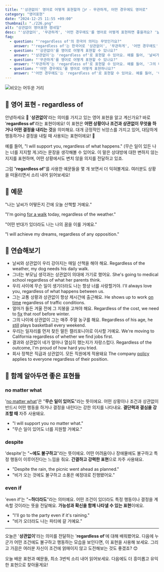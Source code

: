 ```yaml
---
title: "'상관없이' 영어로 어떻게 표현할까 🤷‍♂️ - 무관하게, 어떤 경우에도 영어로"
category: "영어표현"
date: "2024-12-25 11:55 +09:00"
thumbnail: "./226.png"
alt: "상관없이 영어표현 썸네일"
desc: "'상관없이', '무관하게', '어떤 경우에도'를 영어로 어떻게 표현하면 좋을까요? '날씨가 어떻든 상관없이 우리는 소풍을 갈 거야', '그의 나이에 무관하게 그는 정말 성숙해' 등을 영어로 표현하는 법을 배워봅시다. 다양한 예문을 통해서 연습하고 본인의 표현으로 만들어 보세요."
faq:
  - question: "'regardless of'의 한국어 의미는 무엇인가요?"
    answer: "'regardless of'는 한국어로 '상관없이', '무관하게', '어떤 경우에도' 등의 의미를 가지고 있어요."
  - question: "'상관없이'를 영어로 어떻게 표현할 수 있나요?"
    answer: "'상관없이'는 'regardless of'로 표현할 수 있어요. 예를 들어, '날씨가 어떻든 상관없이 우리는 소풍을 갈 거야'는 'We are going on a picnic regardless of the weather'라고 말할 수 있어요."
  - question: "'무관하게'를 영어로 어떻게 표현할 수 있나요?"
    answer: "'무관하게'는 'regardless of'로 표현할 수 있어요. 예를 들어, '그의 나이에 무관하게 그는 정말 성숙해'는 'He is really mature regardless of his age'라고 말할 수 있어요."
  - question: "'어떤 경우에도'를 영어로 어떻게 표현하나요?"
    answer: "'어떤 경우에도'는 'regardless of'로 표현할 수 있어요. 예를 들어, '어떤 경우에도 나는 너를 지지할 거야'는 'I will support you regardless of the circumstances'라고 말할 수 있어요."
---
```


![비오는 어두운 거리](./226-1.jpg)

## 🌟 영어 표현 - regardless of

안녕하세요 👋 '**상관없이**'라는 의미를 가지고 있는 영어 표현을 알고 계신가요? 바로 '**regardless of**'라는 표현이에요! 이 표현은 **어떤 상황이나 조건과 상관없이 무엇을 하거나 어떤 결정을 내리는 것**을 의미해요. 대개 긍정적인 뉘앙스를 가지고 있어, 대담하게 행동하거나 결정을 내릴 때 사용되는 표현이에요! 🚀

예를 들어, "I will support you, regardless of what happens." (무슨 일이 있든 나는 너를 지지할 게.)라는 문장을 생각해볼 수 있어요. 이 말은 상대방에 대한 변하지 않는 지지를 표현하며, 어떤 상황에서도 변치 않을 의지를 전달하고 있죠.

그럼 "**regardless of**"를 사용한 예문들을 몇 개 보면서 더 익혀볼게요. 여러분도 상황을 떠올리면서 소리 내어 읽어보세요!

## 📖 예문

"나는 날씨가 어떻든지 간에 오늘 산책할 거예요."

"I'm going [for a walk](/blog/in-english/033.for-a-walk-on-a-walk/) today, regardless of the weather."

"어떤 반대가 있더라도 나는 나의 꿈을 이룰 거예요."

"I will achieve my dreams, regardless of any opposition."

## 💬 연습해보기

<ul data-interactive-list>
  <li data-interactive-item>
    <span data-toggler>날씨와 상관없이 우리 강아지는 매일 산책을 해야 해요.</span>
    <span data-answer>Regardless of the weather, my dog needs his daily walk.</span>
  </li>
  <li data-interactive-item>
    <span data-toggler>그녀는 부모님 생각과는 상관없이 의대에 가기로 했어요.</span>
    <span data-answer>She's going to medical school regardless of what her parents think.</span>
  </li>
  <li data-interactive-item>
    <span data-toggler>우리 사이에 무슨 일이 생기더라도 나는 항상 너를 사랑할거야.</span>
    <span data-answer>I'll always love you, regardless of what happens between us.</span>
  </li>
  <li data-interactive-item>
    <span data-toggler>그는 교통 상황과 상관없이 항상 제시간에 출근해요.</span>
    <span data-answer>He shows up to work <a href="/blog/vocab-1/043.on-time/">on time</a> regardless of traffic conditions.</span>
  </li>
  <li data-interactive-item>
    <span data-toggler>얼마가 들든 겨울 전에 그 지붕을 고쳐야 해요.</span>
    <span data-answer>Regardless of the cost, we need to <a href="/blog/in-english/524.fix/">fix</a> that roof before winter.</span>
  </li>
  <li data-interactive-item>
    <span data-toggler>그의 나이에 상관없이 그는 매주 주말 농구를 해요.</span>
    <span data-answer>Regardless of his age, he <a href="/blog/in-english/254.still/">still</a> plays basketball every weekend.</span>
  </li>
  <li data-interactive-item>
    <span data-toggler>우리는 일자리를 먼저 찾든 말든 캘리포니아로 이사할 거예요.</span>
    <span data-answer>We're moving to California regardless of whether we find jobs first.</span>
  </li>
  <li data-interactive-item>
    <span data-toggler>결과와 상관없이 네가 얼마나 열심히 했는지가 자랑스럽다.</span>
    <span data-answer>Regardless of the outcome, I'm proud of how hard you tried.</span>
  </li>
  <li data-interactive-item>
    <span data-toggler>회사 정책은 직급과 상관없이. 모든 직원에게 적용돼요</span>
    <span data-answer>The company <a href="/blog/in-english/623.policy/">policy</a> applies to everyone regardless of their position.</span>
  </li>
</ul>

## 🤝 함께 알아두면 좋은 표현들

### no matter what

'[no matter what](/blog/in-english/229.no-matter-what/)'은 "**무슨 일이 있어도**"라는 뜻이에요. 어떤 상황이나 조건과 상관없이 반드시 어떤 행동을 하거나 결정을 내린다는 강한 의지를 나타내요. **결단력과 결심을 강조할 때** 자주 사용돼요.

- "I will support you no matter what."
- "무슨 일이 있어도 너를 지원할 거예요."

### despite

'despite'는 "**~에도 불구하고**"라는 뜻이에요. 어떤 어려움이나 장애물에도 불구하고 특정 행동이 이루어진다는 느낌을 줘요. **간결하고 강력한 표현**으로 자주 사용돼요.

- "Despite the rain, the picnic went ahead as planned."
- "비가 오는 것에도 불구하고 소풍은 예정대로 진행됐어요."

### even if

'even if'는 "**~하더라도**"라는 의미예요. 어떤 조건이 있더라도 특정 행동이나 결정을 계속할 것이라는 뜻을 전달해요. **가능성과 확신을 함께 나타낼 수 있는 표현**이에요.

- "I'll go to the party even if it's raining."
- "비가 오더라도 나는 파티에 갈 거예요."

---

오늘은 '**상관없이**'라는 의미를 전달하는 '**regardless of**'에 대해 배워봤어요. 다음에 누군가 어떤 조건에도 불구하고 행동하는 모습을 보인다면, 이 표현을 사용해 보세요. 그리고 가끔은 여러분 자신이 조건에 얽매이지 않고 도전해보는 것도 좋겠죠? 😊

오늘 배운 표현과 예문들, 최소 3번씩 소리 내어 읽어보세요. 다음에도 더 흥미롭고 유익한 표현으로 찾아올게요!
